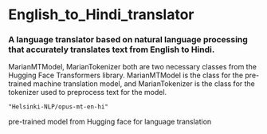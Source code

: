 # English_to_Hindi_translator

<h3>A language translator based on natural language processing that accurately translates text from English to Hindi.</h3>

MarianMTModel, MarianTokenizer both are two necessary classes from the Hugging Face Transformers library. MarianMTModel is the class for the pre-trained machine translation model, and MarianTokenizer is the class for the tokenizer used to preprocess text for the model.

```
"Helsinki-NLP/opus-mt-en-hi"
```
pre-trained model from Hugging face for language translation 
